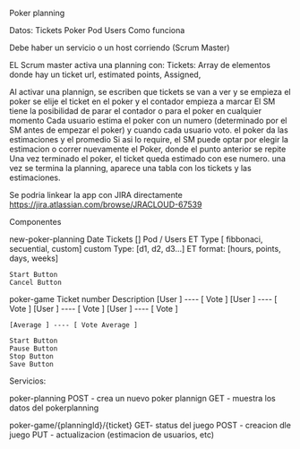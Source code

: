 Poker planning

Datos:
    Tickets
    Poker
    Pod
    Users
Como funciona

Debe haber un servicio o un host corriendo (Scrum Master)

EL Scrum master activa una planning con:
Tickets: Array de elementos donde hay un 
    ticket url, 
    estimated points,
    Assigned,

Al activar una plannign, se escriben que tickets se van a ver
y se empieza el poker
se elije el ticket en el poker y el contador empieza a marcar
El SM tiene la posibilidad de parar el contador o para el poker en cualquier momento
Cada usuario estima el poker con un numero (determinado por el SM antes de empezar el poker) y cuando cada usuario voto. el poker da las estimaciones y el promedio
Si asi lo require, el SM puede optar por elegir la estimacion o correr nuevamente el Poker, donde el punto anterior se repite
Una vez terminado el poker, el ticket queda estimado con ese numero.
una vez se termina la planning, aparece una tabla con los tickets y las estimaciones.

Se podria linkear la app con JIRA directamente
https://jira.atlassian.com/browse/JRACLOUD-67539

Componentes

new-poker-planning
    Date
    Tickets []
    Pod / Users
    ET Type [ fibbonaci, secuential, custom]
    custom Type: [d1, d2, d3...]
    ET format: [hours, points, days, weeks]
    
    Start Button
    Cancel Button

poker-game
    Ticket number
    Description
    [User ] ---- [ Vote ]
    [User ] ---- [ Vote ]
    [User ] ---- [ Vote ]
    [User ] ---- [ Vote ]

    [Average ] ---- [ Vote Average ]

    Start Button
    Pause Button
    Stop Button
    Save Button



Servicios:

poker-planning
    POST - crea un nuevo poker plannign
    GET - muestra los datos del pokerplanning

poker-game/{planningId}/{ticket}
    GET- status del juego
    POST - creacion dle juego
    PUT - actualizacion (estimacion de usuarios, etc)
    
